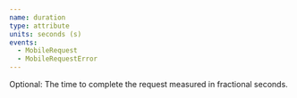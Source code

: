 ```yaml
---
name: duration
type: attribute
units: seconds (s)
events:
  - MobileRequest
  - MobileRequestError
---
```


Optional: The time to complete the request measured in fractional seconds.
